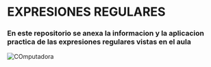 # EXPRESIONES REGULARES
### En este repositorio se anexa la informacion y la aplicacion practica de las expresiones regulares vistas en el aula
![COmputadora](https://github.com/user-attachments/assets/10a337eb-f02a-4479-8617-c76aadf49822)

